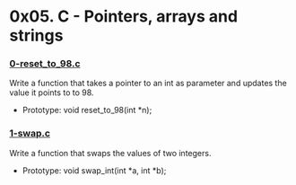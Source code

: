 # 0x05. C - Pointers, arrays and strings

### [0-reset_to_98.c]()

Write a function that takes a pointer to an int as parameter and updates the value it points to to 98.
* Prototype: void reset_to_98(int \*n);

### [1-swap.c]()

Write a function that swaps the values of two integers.
* Prototype: void swap_int(int \*a, int \*b);
